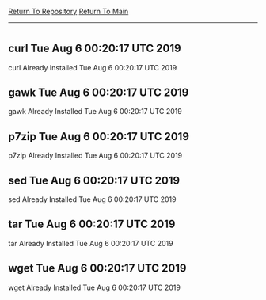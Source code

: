 [Return To Repository](https://github.com/deathbybandaid/piholeparser/)
[Return To Main](https://github.com/deathbybandaid/piholeparser/blob/master/RecentRunLogs/Mainlog.md)
____________________________________
# 
## curl Tue Aug 6 00:20:17 UTC 2019
curl Already Installed Tue Aug 6 00:20:17 UTC 2019
## gawk Tue Aug 6 00:20:17 UTC 2019
gawk Already Installed Tue Aug 6 00:20:17 UTC 2019
## p7zip Tue Aug 6 00:20:17 UTC 2019
p7zip Already Installed Tue Aug 6 00:20:17 UTC 2019
## sed Tue Aug 6 00:20:17 UTC 2019
sed Already Installed Tue Aug 6 00:20:17 UTC 2019
## tar Tue Aug 6 00:20:17 UTC 2019
tar Already Installed Tue Aug 6 00:20:17 UTC 2019
## wget Tue Aug 6 00:20:17 UTC 2019
wget Already Installed Tue Aug 6 00:20:17 UTC 2019
